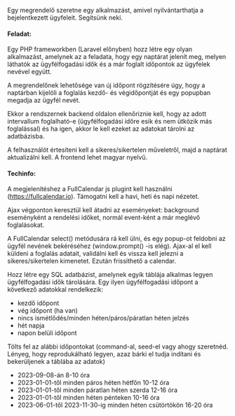 Egy megrendelő szeretne egy alkalmazást, amivel nyilvántarthatja a bejelentkezett ügyfeleit. Segítsünk neki.

#### Feladat:
Egy PHP frameworkben (Laravel előnyben) hozz létre egy olyan alkalmazást, amelynek az a feladata, hogy egy naptárat jelenít meg, melyen láthatók az ügyfélfogadási idők és a már foglalt időpontok az ügyfelek nevével együtt.

A megrendelőnek lehetősége van új időpont rögzítésére úgy, hogy a naptárban kijelöli a foglalás kezdő- és végidőpontját és egy popupban megadja az ügyfél nevét.

Ekkor a rendszernek backend oldalon ellenőriznie kell, hogy az adott intervallum foglalható-e (ügyfélfogadási időre esik és nem ütközik más foglalással) és ha igen, akkor le kell ezeket az adatokat tárolni az adatbázisba.

A felhasználót értesíteni kell a sikeres/sikertelen műveletről, majd a naptárat aktualizálni kell. A frontend lehet magyar nyelvű.

#### Techinfo:
A megjelenítéshez a FullCalendar js plugint kell használni (https://fullcalendar.io). Támogatni kell a havi, heti és napi nézetet.

Ajax végponton keresztül kell átadni az eseményeket: background eseményként a rendelési időket, normál event-ként a már meglévő foglalásokat.

A FullCalendar select() metódusára rá kell ülni, és egy popup-ot feldobni az ügyfél nevének bekéréséhez (window.prompt() -is elég). Ajax-al el kell küldeni a foglalás adatait, validálni kell és vissza kell jelezni a sikeres/sikertelen kimenetet. Ezután frissíthető a calendar. 

Hozz létre egy SQL adatbázist, amelynek egyik táblája alkalmas legyen ügyfélfogadási idők tárolására. Egy ilyen ügyfélfogadási időpont a következő adatokkal rendelkezik:
- kezdő időpont
- vég időpont (ha van)
- nincs ismétlődés/minden héten/páros/páratlan héten jelzés
- hét napja
- napon belüli időpont

Tölts fel az alábbi időpontokat (command-al, seed-el vagy ahogy szeretnéd. Lényeg, hogy reprodukálható legyen, azaz bárki el tudja indítani és bekerüljenek a táblába az adatok)
- 2023-09-08-án 8-10 óra
- 2023-01-01-től minden páros héten hétfőn 10-12 óra
- 2023-01-01-től minden páratlan héten szerda 12-16 óra
- 2023-01-01-től minden héten pénteken 10-16 óra
- 2023-06-01-től 2023-11-30-ig minden héten csütörtökön 16-20 óra
